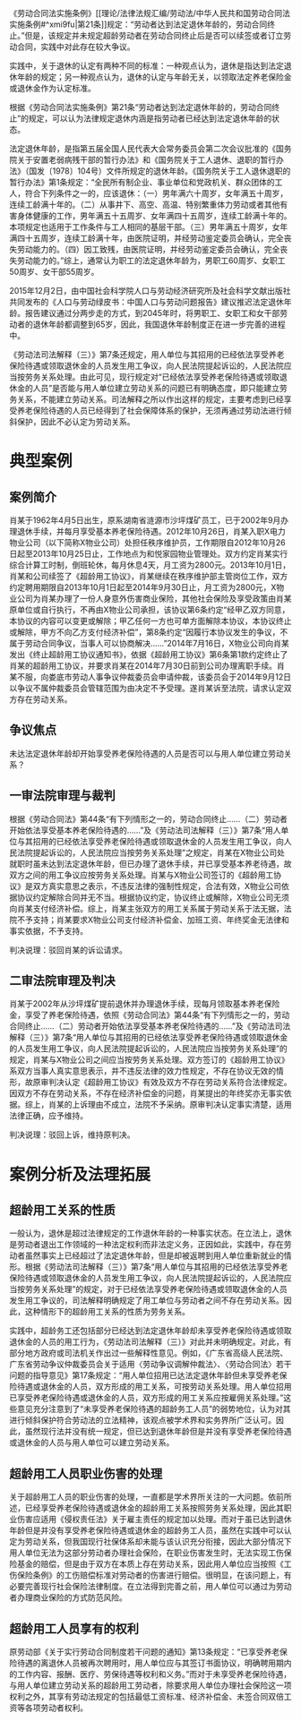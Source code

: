 《劳动合同法实施条例》[[理论/法律法规汇编/劳动法/中华人民共和国劳动合同法实施条例#^xmi9fu|第21条]]规定：“劳动者达到法定退休年龄的，劳动合同终止。”但是，该规定并未规定超龄劳动者在劳动合同终止后是否可以续签或者订立劳动合同，实践中对此存在较大争议。

实践中，关于退休的认定有两种不同的标准：一种观点认为，退休是指达到法定退休年龄的规定；另一种观点认为，退休的认定与年龄无关，以领取法定养老保险金或退休金作为认定标准。

根据《劳动合同法实施条例》第21条“劳动者达到法定退休年龄的，劳动合同终止”的规定，可以认为法律规定退休内涵是指劳动者已经达到法定退休年龄的状态。

法定退休年龄，是指第五届全国人民代表大会常务委员会第二次会议批准的《国务院关于安置老弱病残干部的暂行办法》和《国务院关于工人退休、退职的暂行办法》（国发〔1978〕104号）文件所规定的退休年龄。《国务院关于工人退休退职的暂行办法》第1条规定：“全民所有制企业、事业单位和党政机关、群众团体的工人，符合下列条件之一的，应该退休：（一）男年满六十周岁，女年满五十周岁，连续工龄满十年的。（二）从事井下、高空、高温、特别繁重体力劳动或者其他有害身体健康的工作，男年满五十五周岁、女年满四十五周岁，连续工龄满十年的。本项规定也适用于工作条件与工人相同的基层干部。（三）男年满五十周岁，女年满四十五周岁，连续工龄满十年，由医院证明，并经劳动鉴定委员会确认，完全丧失劳动能力的。（四）因工致残，由医院证明，并经劳动鉴定委员会确认，完全丧失劳动能力的。”综上，通常认为职工的法定退休年龄为，男职工60周岁、女职工50周岁、女干部55周岁。

2015年12月2日，由中国社会科学院人口与劳动经济研究所及社会科学文献出版社共同发布的《人口与劳动绿皮书：中国人口与劳动问题报告》建议推迟法定退休年龄。报告建议通过分两步走的方式，到2045年时，将男职工、女职工和女干部劳动者的退休年龄都调整到65岁，因此，我国退休年龄制度正在进一步完善的进程中。

《劳动法司法解释（三）》第7条还规定，用人单位与其招用的已经依法享受养老保险待遇或领取退休金的人员发生用工争议，向人民法院提起诉讼的，人民法院应当按劳务关系处理。由此可见，现行规定对“已经依法享受养老保险待遇或领取退休金的人员”是否能与用人单位建立劳动关系的问题已有明确态度，即只能建立劳务关系，不能建立劳动关系。司法解释之所以作出这样的规定，主要考虑到已经享受养老保险待遇的人员已经得到了社会保障体系的保护，无须再通过劳动法进行倾斜保护，因此不必认定为劳动关系。
# 典型案例
## 案例简介
肖某于1962年4月5日出生，原系湖南省涟源市沙坪煤矿员工，已于2002年9月办理退休手续，并每月享受基本养老保险待遇。2012年10月26日，肖某入职X电力物业公司（以下简称X物业公司）处担任秩序维护员，工作期限自2012年10月26日起至2013年10月25日止，工作地点为和悦家园物业管理处。双方约定肖某实行综合计算工时制，倒班轮休，每月休息4天，月工资为2800元。2013年10月1日，肖某和公司续签了《超龄用工协议》，肖某继续在秩序维护部主管岗位工作，双方约定聘用期限自2013年10月1日起至2014年9月30日止，月工资为2800元，X物业公司为肖某办理了一份人身意外伤害商业保险，其他社会保险及享受政策由肖某原单位或自行执行，不再由X物业公司承担，该协议第6条约定“经甲乙双方同意，本协议的内容可以变更或解除；甲乙任何一方也可单方面解除本协议，本协议终止或解除，甲方不向乙方支付经济补偿”，第8条约定“因履行本协议发生的争议，不属于劳动合同争议，当事人可以协商解决……”2014年7月16日，X物业公司向肖某发出《终止超龄用工协议通知书》，依据《超龄用工协议》第6条第1款约定终止了肖某的超龄用工协议，并要求肖某在2014年7月30日前到公司办理离职手续。肖某不服，向娄底市劳动人事争议仲裁委员会申请仲裁，该委员会于2014年9月12日以争议不属仲裁委员会管辖范围为由决定不予受理。遂肖某诉至法院，请求认定双方存在劳动关系。
## 争议焦点
未达法定退休年龄却开始享受养老保险待遇的人员是否可以与用人单位建立劳动关系？
## 一审法院审理与裁判
根据《劳动合同法》第44条“有下列情形之一的，劳动合同终止……（二）劳动者开始依法享受基本养老保险待遇的……”及《劳动法司法解释（三）》第7条“用人单位与其招用的已经依法享受养老保险待遇或领取退休金的人员发生用工争议，向人民法院提起诉讼的，人民法院应当按劳务关系处理”之规定，肖某在X物业公司处就职时虽未达到法定退休年龄，但已办理了退休手续，并已享受基本养老待遇，故双方之间的用工争议应按劳务关系处理。肖某与X物业公司签订的《超龄用工协议》是双方真实意思之表示，不违反法律的强制性规定，合法有效，X物业公司依据协议约定解除合同并无不当。根据协议约定，协议终止或解除，X物业公司无须向肖某支付经济补偿。综上，肖某主张双方的用工关系属于劳动关系于法无据，法院不予支持；肖某要求X物业公司支付经济补偿金、加班工资、年终奖金无法律和事实依据，不予支持。

判决说理：驳回肖某的诉讼请求。
## 二审法院审理及判决
肖某于2002年从沙坪煤矿提前退休并办理退休手续，现每月领取基本养老保险金，享受了养老保险待遇，依照《劳动合同法》第44条“有下列情形之一的，劳动合同终止……（二）劳动者开始依法享受基本养老保险待遇的……”及《劳动法司法解释（三）》第7条“用人单位与其招用的已经依法享受养老保险待遇或领取退休金的人员发生用工争议，向人民法院提起诉讼的，人民法院应当按劳务关系处理”的规定，肖某与X物业公司之间应当按劳务关系处理。双方签订的《超龄用工协议》系双方当事人真实意思表示，并不违反法律的效力性规定，不存在协议无效的情形，故原审判决认定《超龄用工协议》有效及双方不存在劳动关系符合法律规定。因双方不存在劳动关系，不存在经济补偿金的问题，肖某提出的年终奖亦无事实依据。综上，肖某的上诉理由不成立，法院不予采纳。原审判决认定事实清楚，适用法律正确，应予维持。

判决说理：驳回上诉，维持原判决。
# 案例分析及法理拓展
## 超龄用工关系的性质
一般认为，退休是超过法律规定的工作退休年龄的一种事实状态。在立法上，退休是劳动者退出工作领域的一种法定权利而非法定义务，正因如此，实践中，存在劳动者虽然事实上已经超过了法定退休年龄，但是却被返聘到用人单位重新就业的情形。根据《劳动法司法解释（三）》第7条“用人单位与其招用的已经依法享受养老保险待遇或领取退休金的人员发生用工争议，向人民法院提起诉讼的，人民法院应当按劳务关系处理”的规定，对于已经依法享受养老保险待遇或领取退休金的人员发生用工争议的，司法解释明确规定了用工单位与劳动者之间不存在劳动关系。因此，这种情形下的超龄用工关系的性质为劳务关系。

实践中，超龄务工还包括部分已经达到法定退休年龄却未享受养老保险待遇或领取退休金的人员的用工行为，《劳动法司法解释（三）》对此并未明确规定。对此，有部分地方政府或司法机关作出过一些解释性意见。例如，《广东省高级人民法院、广东省劳动争议仲裁委员会关于适用〈劳动争议调解仲裁法〉、〈劳动合同法〉若干问题的指导意见》第17条规定：“用人单位招用已达法定退休年龄但未享受养老保险待遇或退休金的人员，双方形成的用工关系，可按劳动关系处理。用人单位招用已享受养老保险待遇或退休金的人员，双方形成的用工关系应按雇佣关系处理。”这些意见充分注意到了“未享受养老保险待遇的超龄务工人员”的弱势地位，认为对其进行倾斜保护符合劳动法的立法精神，该观点被学术界和实务界所广泛认可。因此，虽然现行法并没有统一规定，但已达到退休年龄但是并没有享受养老保险待遇或退休金的人员与用人单位可以建立劳动关系。
## 超龄用工人员职业伤害的处理
关于超龄用工人员的职业伤害的处理，一直都是学术界所关注的一大问题。依前所述，已经享受养老保险待遇或退休金的超龄用工关系按照劳务关系处理，因此其职业伤害应适用《侵权责任法》关于雇主责任的规定加以处理。而对于虽已达到退休年龄但是并没有享受养老保险待遇或退休金的超龄务工人员，虽然在实践中可以认定为劳动关系，但我国现行社保体系却未能与该认识充分衔接，因此大部分情况下用人单位无法为这部分劳动者办理社会保险，在职业伤害发生时，无法实现工伤保险基金的赔偿，但是由于双方在本质上存在劳动关系，因此用人单位应当按照《工伤保险条例》的工伤赔偿标准对劳动者的伤害进行赔偿。很明显，在该问题上，有必要完善现行社会保险法律制度。在立法得到完善之前，用人单位可以通过为劳动者办理商业保险的方式防范风险。
## 超龄用工人员享有的权利
原劳动部《关于实行劳动合同制度若干问题的通知》第13条规定：“已享受养老保险待遇的离退休人员被再次聘用时，用人单位应与其签订书面协议，明确聘用期内的工作内容、报酬、医疗、劳保待遇等权利和义务。”而对于未享受养老保险待遇，与用人单位建立劳动关系的超龄用工劳动者，除要求用人单位办理社会保险这一项权利之外，其享有劳动法规定的包括最低工资标准、经济补偿金、未签合同双倍工资等各项劳动者权利。